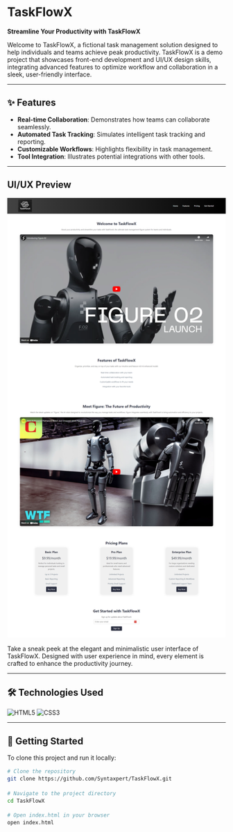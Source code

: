 # TaskFlowX

**Streamline Your Productivity with TaskFlowX**

Welcome to TaskFlowX, a fictional task management solution designed to help individuals and teams achieve peak productivity. TaskFlowX is a demo project that showcases front-end development and UI/UX design skills, integrating advanced features to optimize workflow and collaboration in a sleek, user-friendly interface.

---

## ✨ Features

- **Real-time Collaboration**: Demonstrates how teams can collaborate seamlessly.
- **Automated Task Tracking**: Simulates intelligent task tracking and reporting.
- **Customizable Workflows**: Highlights flexibility in task management.
- **Tool Integration**: Illustrates potential integrations with other tools.

---

## UI/UX Preview

![TaskFlowX Preview](https://github.com/Syntaxpert/public-images4/blob/main/screenshot-127_0_0_1_5500-2024_08_22-18_37_26.png?raw=true)

Take a sneak peek at the elegant and minimalistic user interface of TaskFlowX. Designed with user experience in mind, every element is crafted to enhance the productivity journey.

---

## 🛠️ Technologies Used

![HTML5](https://img.shields.io/badge/HTML5-%23E34F26.svg?style=flat&logo=html5&logoColor=white)
![CSS3](https://img.shields.io/badge/CSS3-%231572B6.svg?style=flat&logo=css3&logoColor=white)

---

## 🚀 Getting Started

To clone this project and run it locally:

```bash
# Clone the repository
git clone https://github.com/Syntaxpert/TaskFlowX.git

# Navigate to the project directory
cd TaskFlowX

# Open index.html in your browser
open index.html
